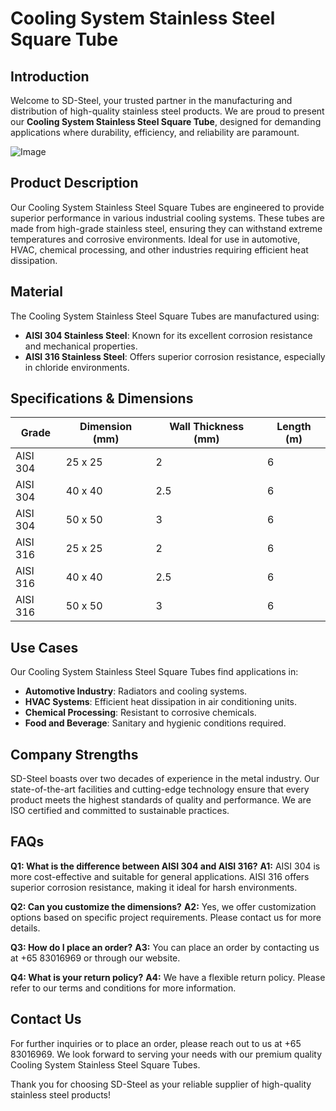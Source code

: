 # Cooling System Stainless Steel Square Tube

## Introduction
Welcome to SD-Steel, your trusted partner in the manufacturing and distribution of high-quality stainless steel products. We are proud to present our **Cooling System Stainless Steel Square Tube**, designed for demanding applications where durability, efficiency, and reliability are paramount.

![Image](https://github.com/user-attachments/assets/2567258e-e124-4816-932d-1809bd27ef0b)

## Product Description
Our Cooling System Stainless Steel Square Tubes are engineered to provide superior performance in various industrial cooling systems. These tubes are made from high-grade stainless steel, ensuring they can withstand extreme temperatures and corrosive environments. Ideal for use in automotive, HVAC, chemical processing, and other industries requiring efficient heat dissipation.

## Material
The Cooling System Stainless Steel Square Tubes are manufactured using:
- **AISI 304 Stainless Steel**: Known for its excellent corrosion resistance and mechanical properties.
- **AISI 316 Stainless Steel**: Offers superior corrosion resistance, especially in chloride environments.

## Specifications & Dimensions

| Grade | Dimension (mm) | Wall Thickness (mm) | Length (m) |
|-------|----------------|---------------------|------------|
| AISI 304 | 25 x 25 | 2 | 6 |
| AISI 304 | 40 x 40 | 2.5 | 6 |
| AISI 304 | 50 x 50 | 3 | 6 |
| AISI 316 | 25 x 25 | 2 | 6 |
| AISI 316 | 40 x 40 | 2.5 | 6 |
| AISI 316 | 50 x 50 | 3 | 6 |

## Use Cases
Our Cooling System Stainless Steel Square Tubes find applications in:
- **Automotive Industry**: Radiators and cooling systems.
- **HVAC Systems**: Efficient heat dissipation in air conditioning units.
- **Chemical Processing**: Resistant to corrosive chemicals.
- **Food and Beverage**: Sanitary and hygienic conditions required.

## Company Strengths
SD-Steel boasts over two decades of experience in the metal industry. Our state-of-the-art facilities and cutting-edge technology ensure that every product meets the highest standards of quality and performance. We are ISO certified and committed to sustainable practices.

## FAQs
**Q1: What is the difference between AISI 304 and AISI 316?**
**A1:** AISI 304 is more cost-effective and suitable for general applications. AISI 316 offers superior corrosion resistance, making it ideal for harsh environments.

**Q2: Can you customize the dimensions?**
**A2:** Yes, we offer customization options based on specific project requirements. Please contact us for more details.

**Q3: How do I place an order?**
**A3:** You can place an order by contacting us at +65 83016969 or through our website.

**Q4: What is your return policy?**
**A4:** We have a flexible return policy. Please refer to our terms and conditions for more information.

## Contact Us
For further inquiries or to place an order, please reach out to us at +65 83016969. We look forward to serving your needs with our premium quality Cooling System Stainless Steel Square Tubes.

Thank you for choosing SD-Steel as your reliable supplier of high-quality stainless steel products!